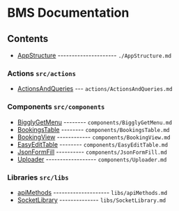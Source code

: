 # BMS Documentation

## Contents

- [AppStructure](AppStructure.md) --------------------- `./AppStructure.md`

### Actions `src/actions`

- [ActionsAndQueries](actions/ActionsAndQueries.md) --- `actions/ActionsAndQueries.md`

### Components `src/components`

- [BigglyGetMenu](components/BigglyGetMenu.md) -------- `components/BigglyGetMenu.md`
- [BookingsTable](components/BookingsTable.md) -------- `components/BookingsTable.md`
- [BookingView](components/BookingView.md) ------------ `components/BookingView.md`
- [EasyEditTable](components/EasyEditTable.md) -------- `components/EasyEditTable.md`
- [JsonFormFill](components/JsonFormFill.md) ---------- `components/JsonFormFill.md`
- [Uploader](components/Uploader.md) ------------------ `components/Uploader.md`

### Libraries `src/libs`

- [apiMethods](libs/apiMethods.md) -------------------- `libs/apiMethods.md`
- [SocketLibrary](libs/SocketLibrary.md) -------------- `libs/SocketLibrary.md`


